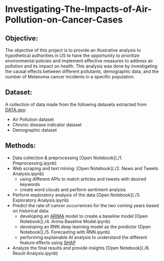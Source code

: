 # Investigating-The-Impacts-of-Air-Pollution-on-Cancer-Cases

## Objective:
The objective of this project is to provide an illustrative analysis to hypothetical authorities in US to have the opportunity to prioritize environmental policies and implement effective measures to address air pollution and its impact on health. This analysis was done by investigating the causal effects between different pollutants, demographic data, and the number of Melanoma cancer incidents in a specific population.

## Dataset:
A collection of data made from the following datasets extracted from [DATA.gov](https://data.gov/):
* Air Pollution dataset
* Chronic disease indicator dataset
* Demographic dataset

## Methods:
* Data collection & preprocessing [Open Notebook](./1. Preprocessing.ipynb)
* Web scraping and text mining: [Open Notebook](./2. News and Tweets Analysis.ipynb)
  - using different APIs to match articles and tweets with desired keywords
  - create word clouds and perform sentiment analysis
* Perform exploratory analysis of the data [Open Notebook](./3. Exploratory Analysis.ipynb)
* Predict the rate of cancer occurrences for the two coming years based on historical data:
  - developing an [ARIMA](https://en.wikipedia.org/wiki/Autoregressive_integrated_moving_average) model to create a baseline model [Open Notebook](./4. Arima Baseline Model.ipynb)
  - developing an RNN deep learning model as the predictor [Open Notebook](./5. Forecasting with RNN.ipynb)
  - performing explainable AI analysis to understand the different feature effects using [SHAP](https://shap.readthedocs.io/en/latest/)
* Analyze the final results and provide insights [Open Notebook](./6. Result Analysis.ipynb)
